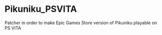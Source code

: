 # Pikuniku_PSVITA
Patcher in order to make Epic Games Store version of Pikuniku playable on PS VITA
